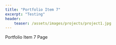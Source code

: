 ```yaml
---
title: "Portfolio Item 7"
excerpt: "Testing"
header:
    teaser: /assets/images/projects/project1.jpg
---
```


Portfolio Item 7 Page